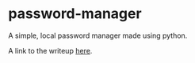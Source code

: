 # password-manager
A simple, local password manager made using python.

A link to the writeup [here](WRITEUP.md).